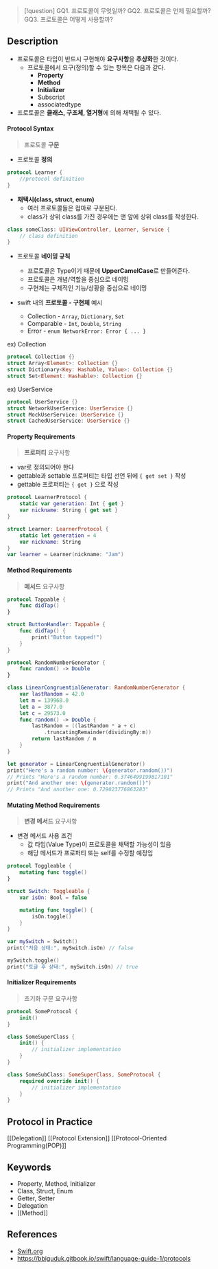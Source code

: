 >[!question]
>GQ1. 프로토콜이 무엇일까?
>GQ2. 프로토콜은 언제 필요할까?
>GQ3. 프로토콜은 어떻게 사용할까?

## Description
- 프로토콜은 타입이 반드시 구현해야 **요구사항**을 **추상화**한 것이다.  
	- 프로토콜에서 요구(정의)할 수 있는 항목은 다음과 같다.
		- **Property**
		- **Method**
		- **Initializer**
		- Subscript
		- associatedtype
- 프로토콜은 **클래스, 구조체, 열거형**에 의해 채택될 수 있다.

#### Protocol **Syntax**
> 프로토콜 **구문**

- 프로토콜 **정의**
```swift
protocol Learner {
	//protocol definition
}
```
 
 - **채택시(class, struct, enum)**
	- 여러 프로토콜들은 컴마로 구분된다.
	- class가 상위 class를 가진 경우에는 맨 앞에 상위 class를 작성한다.
```swift
class someClass: UIViewController, Learner, Service {
	// class definition
}
```

- 프로토콜 **네이밍 규칙**
	- 프로토콜은 Type이기 때문에 **UpperCamelCase**로 만들어준다.
	- 프로토콜은 개념/역할을 중심으로 네이밍
	- 구현체는 구체적인 기능/상황을 중심으로 네이밍

- swift 내의 **프로토콜 - 구현체** 예시
	- Collection - `Array`, `Dictionary`, `Set`
	- Comparable - `Int`, `Double`, `String`
	- Error - `enum NetworkError: Error { ... }`

ex) Collection
```swift
protocol Collection {}
struct Array<Element>: Collection {}
struct Dictionary<Key: Hashable, Value>: Collection {}
struct Set<Element: Hashable>: Collection {}
```

ex) UserService
```swift
protocol UserService {}
struct NetworkUserService: UserService {}
struct MockUserService: UserService {}
struct CachedUserService: UserService {}
```


#### **Property** Requirements
> **프로퍼티** 요구사항

- var로 정의되어야 한다
- gettable과 settable 프로퍼티는 타입 선언 뒤에 `{ get set }` 작성
- gettable 프로퍼티는 `{ get }` 으로 작성
```swift
protocol LearnerProtocol {
	static var generation: Int { get }
	var nickname: String { get set }
}

struct Learner: LearnerProtocol {
	static let generation = 4
	var nickname: String
}
var learner = Learner(nickname: "Jam")
```

#### **Method** Requirements
> **메서드** 요구사항

```swift
protocol Tappable {
    func didTap()
}

struct ButtonHandler: Tappable {
    func didTap() {
        print("Button tapped!")
    }
}
```

```swift
protocol RandomNumberGenerator {
    func random() -> Double
}

class LinearCongruentialGenerator: RandomNumberGenerator {
    var lastRandom = 42.0
    let m = 139968.0
    let a = 3877.0
    let c = 29573.0
    func random() -> Double {
        lastRandom = ((lastRandom * a + c)
            .truncatingRemainder(dividingBy:m))
        return lastRandom / m
    }
}

let generator = LinearCongruentialGenerator()
print("Here's a random number: \(generator.random())")
// Prints "Here's a random number: 0.3746499199817101"
print("And another one: \(generator.random())")
// Prints "And another one: 0.729023776863283"
```
#### **Mutating Method** Requirements
> **변경 메서드** 요구사항
- 변경 메서드 사용 조건
	- 값 타입(Value Type)이 프로토콜을 채택할 가능성이 있음
    - 해당 메서드가 프로퍼티 또는 self를 수정할 예정임

```swift
protocol Toggleable {
    mutating func toggle()
}

struct Switch: Toggleable {
    var isOn: Bool = false

    mutating func toggle() {
        isOn.toggle()
    }
}

var mySwitch = Switch()
print("처음 상태:", mySwitch.isOn) // false

mySwitch.toggle()
print("토글 후 상태:", mySwitch.isOn) // true
```

#### **Initializer** Requirements
> 초기화 구문 요구사항

```swift
protocol SomeProtocol {
    init()
}

class SomeSuperClass {
    init() {
        // initializer implementation
    }
}

class SomeSubClass: SomeSuperClass, SomeProtocol {
    required override init() {
        // initializer implementation
    }
}
```

## Protocol in Practice
[[Delegation]]
[[Protocol Extension]]
[[Protocol-Oriented Programming(POP)]]
## Keywords
+ Property, Method, Initializer
+ Class, Struct, Enum
+ Getter, Setter
+ Delegation
+ [[Method]]

## References
- [Swift.org](https://docs.swift.org/swift-book/documentation/the-swift-programming-language/protocols/)
- https://bbiguduk.gitbook.io/swift/language-guide-1/protocols